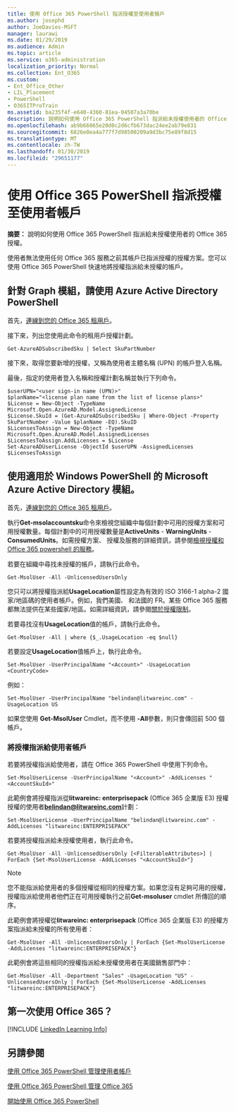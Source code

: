 ```yaml
---
title: 使用 Office 365 PowerShell 指派授權至使用者帳戶
ms.author: josephd
author: JoeDavies-MSFT
manager: laurawi
ms.date: 01/29/2019
ms.audience: Admin
ms.topic: article
ms.service: o365-administration
localization_priority: Normal
ms.collection: Ent_O365
ms.custom:
- Ent_Office_Other
- LIL_Placement
- PowerShell
- O365ITProTrain
ms.assetid: ba235f4f-e640-4360-81ea-04507a3a70be
description: 說明如何使用 Office 365 PowerShell 指派給未授權使用者的 Office 365 授權。
ms.openlocfilehash: ab9b66065e20d0c2d6cfb673dac24ee2ab79e831
ms.sourcegitcommit: 6826e0ea4a777f7d98500209a9d3bc75e89f8d15
ms.translationtype: MT
ms.contentlocale: zh-TW
ms.lasthandoff: 01/30/2019
ms.locfileid: "29651177"
---
```

# <a name="assign-licenses-to-user-accounts-with-office-365-powershell"></a>使用 Office 365 PowerShell 指派授權至使用者帳戶

**摘要：** 說明如何使用 Office 365 PowerShell 指派給未授權使用者的 Office 365 授權。
  
使用者無法使用任何 Office 365 服務之前其帳戶已指派授權的授權方案。您可以使用 Office 365 PowerShell 快速地將授權指派給未授權的帳戶。 


## <a name="use-the-azure-active-directory-powershell-for-graph-module"></a>針對 Graph 模組，請使用 Azure Active Directory PowerShell

首先，[連線到您的 Office 365 租用戶](connect-to-office-365-powershell.md#connect-with-the-azure-active-directory-powershell-for-graph-module)。
  

接下來，列出您使用此命令的租用戶授權計劃。

```
Get-AzureADSubscribedSku | Select SkuPartNumber
```

接下來，取得您要新增的授權，又稱為使用者主體名稱 (UPN) 的帳戶登入名稱。

最後，指定的使用者登入名稱和授權計劃名稱並執行下列命令。

```
$userUPN="<user sign-in name (UPN)>"
$planName="<license plan name from the list of license plans>"
$License = New-Object -TypeName Microsoft.Open.AzureAD.Model.AssignedLicense
$License.SkuId = (Get-AzureADSubscribedSku | Where-Object -Property SkuPartNumber -Value $planName -EQ).SkuID
$LicensesToAssign = New-Object -TypeName Microsoft.Open.AzureAD.Model.AssignedLicenses
$LicensesToAssign.AddLicenses = $License
Set-AzureADUserLicense -ObjectId $userUPN -AssignedLicenses $LicensesToAssign
```

## <a name="use-the-microsoft-azure-active-directory-module-for-windows-powershell"></a>使用適用於 Windows PowerShell 的 Microsoft Azure Active Directory 模組。

首先，[連線到您的 Office 365 租用戶](connect-to-office-365-powershell.md#connect-with-the-microsoft-azure-active-directory-module-for-windows-powershell)。

執行**Get-msolaccountsku**命令來檢視您組織中每個計劃中可用的授權方案和可用授權數量。每個計劃中的可用授權數量是**ActiveUnits** - **WarningUnits** - **ConsumedUnits**。如需授權方案、 授權及服務的詳細資訊，請參閱[檢視授權和 Office 365 powershell 的服務](view-licenses-and-services-with-office-365-powershell.md)。
    
若要在組織中尋找未授權的帳戶，請執行此命令。

```
Get-MsolUser -All -UnlicensedUsersOnly
```
    
您只可以將授權指派給**UsageLocation**屬性設定為有效的 ISO 3166-1 alpha-2 國家/地區碼的使用者帳戶。例如，我們美國、 和法國的 FR。某些 Office 365 服務都無法提供在某些國家/地區。如需詳細資訊，請參閱[關於授權限制](https://go.microsoft.com/fwlink/p/?LinkId=691730)。
    
若要尋找沒有**UsageLocation**值的帳戶，請執行此命令。

```
Get-MsolUser -All | where {$_.UsageLocation -eq $null}
```

若要設定**UsageLocation**值帳戶上，執行此命令。

```
Set-MsolUser -UserPrincipalName "<Account>" -UsageLocation <CountryCode>
```

例如：

```
Set-MsolUser -UserPrincipalName "belindan@litwareinc.com" -UsageLocation US
```
    
如果您使用 **Get-MsolUser** Cmdlet，而不使用 **-All**參數，則只會傳回前 500 個帳戶。

### <a name="assigning-licenses-to-user-accounts"></a>將授權指派給使用者帳戶
    
若要將授權指派給使用者，請在 Office 365 PowerShell 中使用下列命令。
  
```
Set-MsolUserLicense -UserPrincipalName "<Account>" -AddLicenses "<AccountSkuId>"
```

此範例會將授權指派從**litwareinc: enterprisepack** (Office 365 企業版 E3) 授權授權的使用者**belindan@litwareinc.com**計劃：
  
```
Set-MsolUserLicense -UserPrincipalName "belindan@litwareinc.com" -AddLicenses "litwareinc:ENTERPRISEPACK"
```

若要將授權指派給未授權使用者，執行此命令。
  
```
Get-MsolUser -All -UnlicensedUsersOnly [<FilterableAttributes>] | ForEach {Set-MsolUserLicense -AddLicenses "<AccountSkuId>"}
```
  
>[!Note]
>您不能指派給使用者的多個授權從相同的授權方案。如果您沒有足夠可用的授權，授權指派給使用者他們正在可用授權執行之前**Get-msoluser** cmdlet 所傳回的順序。
>

此範例會將授權從**litwareinc: enterprisepack** (Office 365 企業版 E3) 的授權方案指派給未授權的所有使用者：
  
```
Get-MsolUser -All -UnlicensedUsersOnly | ForEach {Set-MsolUserLicense -AddLicenses "litwareinc:ENTERPRISEPACK"}
```

此範例會將這些相同的授權指派給未授權使用者在美國銷售部門中：
  
```
Get-MsolUser -All -Department "Sales" -UsageLocation "US" -UnlicensedUsersOnly | ForEach {Set-MsolUserLicense -AddLicenses "litwareinc:ENTERPRISEPACK"}
```
  
## <a name="new-to-office-365"></a>第一次使用 Office 365？

[!INCLUDE [LinkedIn Learning Info](../common/office/linkedin-learning-info.md)]

## <a name="see-also"></a>另請參閱

[使用 Office 365 PowerShell 管理使用者帳戶](manage-user-accounts-and-licenses-with-office-365-powershell.md)
  
[使用 Office 365 PowerShell 管理 Office 365](manage-office-365-with-office-365-powershell.md)
  
[開始使用 Office 365 PowerShell](getting-started-with-office-365-powershell.md)
